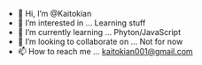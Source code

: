 - 👋 Hi, I’m @Kaitokian
- 👀 I’m interested in ... Learning stuff
- 🌱 I’m currently learning ... Phyton/JavaScript
- 💞️ I’m looking to collaborate on ... Not for now
- 📫 How to reach me ... kaitokian001@gmail.com

<!---
Kaitokian/Kaitokian is a ✨ special ✨ repository because its `README.md` (this file) appears on your GitHub profile.
You can click the Preview link to take a look at your changes.
--->
